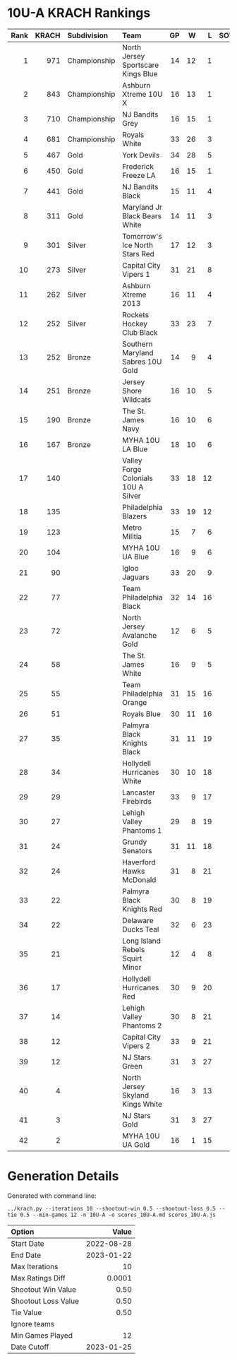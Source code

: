 # 10U-A KRACH Rankings
Rank|KRACH|Subdivision|Team|GP|W|L|SOW|SOL|T|SoS
---:|---:|:---|:---|---:|---:|---:|---:|---:|---:|---:
1|971|Championship|North Jersey Sportscare Kings Blue|14|12|1|1|0|0|275
2|843|Championship|Ashburn Xtreme 10U X|16|13|1|1|1|0|265
3|710|Championship|NJ Bandits Grey|16|15|1|0|0|0|124
4|681|Championship|Royals White|33|26|3|3|1|0|238
5|467|Gold|York Devils|34|28|5|0|1|0|145
6|450|Gold|Frederick Freeze LA|16|15|1|0|0|0|71
7|441|Gold|NJ Bandits Black|15|11|4|0|0|0|312
8|311|Gold|Maryland Jr Black Bears White|14|11|3|0|0|0|133
9|301|Silver|Tomorrow's Ice North Stars Red|17|12|3|0|1|1|194
10|273|Silver|Capital City Vipers 1|31|21|8|1|1|0|164
11|262|Silver|Ashburn Xtreme 2013|16|11|4|0|1|0|179
12|252|Silver|Rockets Hockey Club Black|33|23|7|1|2|0|159
13|252|Bronze|Southern Maryland Sabres 10U Gold|14|9|4|0|1|0|173
14|251|Bronze|Jersey Shore Wildcats|16|10|5|1|0|0|278
15|190|Bronze|The St. James Navy|16|10|6|0|0|0|194
16|167|Bronze|MYHA 10U LA Blue|18|10|6|0|1|1|194
17|140||Valley Forge Colonials 10U A Silver|33|18|12|1|2|0|213
18|135||Philadelphia Blazers|33|19|12|0|2|0|201
19|123||Metro Militia|15|7|6|2|0|0|253
20|104||MYHA 10U UA Blue|16|9|6|1|0|0|124
21|90||Igloo Jaguars|33|20|9|2|2|0|54
22|77||Team Philadelphia Black|32|14|16|1|1|0|167
23|72||North Jersey Avalanche Gold|12|6|5|1|0|0|124
24|58||The St. James White|16|9|5|1|1|0|36
25|55||Team Philadelphia Orange|31|15|16|0|0|0|139
26|51||Royals Blue|30|11|16|3|0|0|148
27|35||Palmyra Black Knights Black|31|11|19|1|0|0|157
28|34||Hollydell Hurricanes White|30|10|18|1|1|0|181
29|29||Lancaster Firebirds|33|9|17|5|2|0|147
30|27||Lehigh Valley Phantoms 1|29|8|19|0|2|0|210
31|24||Grundy Senators|31|11|18|0|2|0|75
32|24||Haverford Hawks McDonald|31|8|21|1|1|0|147
33|22||Palmyra Black Knights Red|30|8|19|3|0|0|145
34|22||Delaware Ducks Teal|32|6|23|1|2|0|238
35|21||Long Island Rebels Squirt Minor|12|4|8|0|0|0|184
36|17||Hollydell Hurricanes Red|30|9|20|1|0|0|133
37|14||Lehigh Valley Phantoms 2|30|8|21|0|1|0|102
38|12||Capital City Vipers 2|33|9|21|0|3|0|111
39|12||NJ Stars Green|31|3|27|1|0|0|290
40|4||North Jersey Skyland Kings White|16|3|13|0|0|0|61
41|3||NJ Stars Gold|31|3|27|0|1|0|135
42|2||MYHA 10U UA Gold|16|1|15|0|0|0|99
# Generation Details

Generated with command line:
```
../krach.py --iterations 10 --shootout-win 0.5 --shootout-loss 0.5 --tie 0.5 --min-games 12 -n 10U-A -o scores_10U-A.md scores_10U-A.js
```

| Option | Value |
| :----- | ----: |
| Start Date | 2022-08-28 |
| End Date | 2023-01-22 |
| Max Iterations | 10 |
| Max Ratings Diff | 0.0001 |
| Shootout Win Value | 0.50 |
| Shootout Loss Value | 0.50 |
| Tie Value | 0.50 |
| Ignore teams |  |
| Min Games Played | 12 |
| Date Cutoff | 2023-01-25 |


